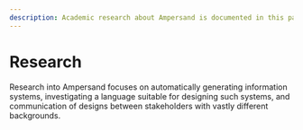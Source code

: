 ```yaml
---
description: Academic research about Ampersand is documented in this page
---
```


# Research

Research into Ampersand focuses on automatically generating information systems, investigating a language suitable for designing such systems, and communication of designs between stakeholders with vastly different backgrounds.





